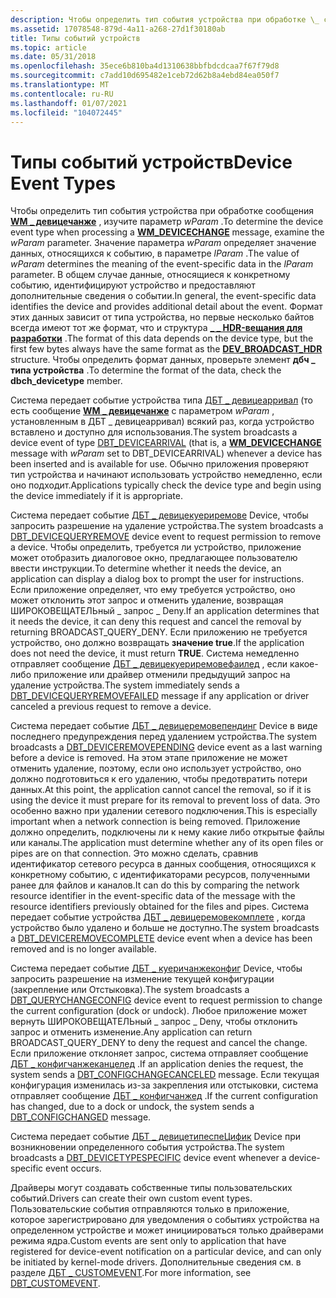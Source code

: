 ```yaml
---
description: Чтобы определить тип события устройства при обработке \_ сообщения WM девицечанже, изучите параметр wParam.
ms.assetid: 17078548-879d-4a11-a268-27d1f30180ab
title: Типы событий устройств
ms.topic: article
ms.date: 05/31/2018
ms.openlocfilehash: 35ece6b810ba4d1310638bbfbdcdcaa7f67f79d8
ms.sourcegitcommit: c7add10d695482e1ceb72d62b8a4ebd84ea050f7
ms.translationtype: MT
ms.contentlocale: ru-RU
ms.lasthandoff: 01/07/2021
ms.locfileid: "104072445"
---
```

# <a name="device-event-types"></a><span data-ttu-id="d2fbe-103">Типы событий устройств</span><span class="sxs-lookup"><span data-stu-id="d2fbe-103">Device Event Types</span></span>

<span data-ttu-id="d2fbe-104">Чтобы определить тип события устройства при обработке сообщения [**WM \_ девицечанже**](wm-devicechange.md) , изучите параметр *wParam* .</span><span class="sxs-lookup"><span data-stu-id="d2fbe-104">To determine the device event type when processing a [**WM\_DEVICECHANGE**](wm-devicechange.md) message, examine the *wParam* parameter.</span></span> <span data-ttu-id="d2fbe-105">Значение параметра *wParam* определяет значение данных, относящихся к событию, в параметре *lParam* .</span><span class="sxs-lookup"><span data-stu-id="d2fbe-105">The value of *wParam* determines the meaning of the event-specific data in the *lParam* parameter.</span></span> <span data-ttu-id="d2fbe-106">В общем случае данные, относящиеся к конкретному событию, идентифицируют устройство и предоставляют дополнительные сведения о событии.</span><span class="sxs-lookup"><span data-stu-id="d2fbe-106">In general, the event-specific data identifies the device and provides additional detail about the event.</span></span> <span data-ttu-id="d2fbe-107">Формат этих данных зависит от типа устройства, но первые несколько байтов всегда имеют тот же формат, что и структура [**\_ \_ HDR-вещания для разработки**](/windows/desktop/api/Dbt/ns-dbt-dev_broadcast_hdr) .</span><span class="sxs-lookup"><span data-stu-id="d2fbe-107">The format of this data depends on the device type, but the first few bytes always have the same format as the [**DEV\_BROADCAST\_HDR**](/windows/desktop/api/Dbt/ns-dbt-dev_broadcast_hdr) structure.</span></span> <span data-ttu-id="d2fbe-108">Чтобы определить формат данных, проверьте элемент **дбч \_ типа устройства** .</span><span class="sxs-lookup"><span data-stu-id="d2fbe-108">To determine the format of the data, check the **dbch\_devicetype** member.</span></span>

<span data-ttu-id="d2fbe-109">Система передает событие устройства типа [ДБТ \_ девицеарривал](dbt-devicearrival.md) (то есть сообщение [**WM \_ девицечанже**](wm-devicechange.md) с параметром *wParam* , установленным в ДБТ \_ девицеарривал) всякий раз, когда устройство вставлено и доступно для использования.</span><span class="sxs-lookup"><span data-stu-id="d2fbe-109">The system broadcasts a device event of type [DBT\_DEVICEARRIVAL](dbt-devicearrival.md) (that is, a [**WM\_DEVICECHANGE**](wm-devicechange.md) message with *wParam* set to DBT\_DEVICEARRIVAL) whenever a device has been inserted and is available for use.</span></span> <span data-ttu-id="d2fbe-110">Обычно приложения проверяют тип устройства и начинают использовать устройство немедленно, если оно подходит.</span><span class="sxs-lookup"><span data-stu-id="d2fbe-110">Applications typically check the device type and begin using the device immediately if it is appropriate.</span></span>

<span data-ttu-id="d2fbe-111">Система передает событие [ДБТ \_ девицекуериремове](dbt-devicequeryremove.md) Device, чтобы запросить разрешение на удаление устройства.</span><span class="sxs-lookup"><span data-stu-id="d2fbe-111">The system broadcasts a [DBT\_DEVICEQUERYREMOVE](dbt-devicequeryremove.md) device event to request permission to remove a device.</span></span> <span data-ttu-id="d2fbe-112">Чтобы определить, требуется ли устройство, приложение может отобразить диалоговое окно, предлагающее пользователю ввести инструкции.</span><span class="sxs-lookup"><span data-stu-id="d2fbe-112">To determine whether it needs the device, an application can display a dialog box to prompt the user for instructions.</span></span> <span data-ttu-id="d2fbe-113">Если приложение определяет, что ему требуется устройство, оно может отклонить этот запрос и отменить удаление, возвращая ШИРОКОВЕЩАТЕЛЬный \_ запрос \_ Deny.</span><span class="sxs-lookup"><span data-stu-id="d2fbe-113">If an application determines that it needs the device, it can deny this request and cancel the removal by returning BROADCAST\_QUERY\_DENY.</span></span> <span data-ttu-id="d2fbe-114">Если приложению не требуется устройство, оно должно возвращать **значение true**.</span><span class="sxs-lookup"><span data-stu-id="d2fbe-114">If the application does not need the device, it must return **TRUE**.</span></span> <span data-ttu-id="d2fbe-115">Система немедленно отправляет сообщение [ДБТ \_ девицекуериремовефаилед](dbt-devicequeryremovefailed.md) , если какое-либо приложение или драйвер отменили предыдущий запрос на удаление устройства.</span><span class="sxs-lookup"><span data-stu-id="d2fbe-115">The system immediately sends a [DBT\_DEVICEQUERYREMOVEFAILED](dbt-devicequeryremovefailed.md) message if any application or driver canceled a previous request to remove a device.</span></span>

<span data-ttu-id="d2fbe-116">Система передает событие [ДБТ \_ девицеремовепендинг](dbt-deviceremovepending.md) Device в виде последнего предупреждения перед удалением устройства.</span><span class="sxs-lookup"><span data-stu-id="d2fbe-116">The system broadcasts a [DBT\_DEVICEREMOVEPENDING](dbt-deviceremovepending.md) device event as a last warning before a device is removed.</span></span> <span data-ttu-id="d2fbe-117">На этом этапе приложение не может отменить удаление, поэтому, если оно использует устройство, оно должно подготовиться к его удалению, чтобы предотвратить потери данных.</span><span class="sxs-lookup"><span data-stu-id="d2fbe-117">At this point, the application cannot cancel the removal, so if it is using the device it must prepare for its removal to prevent loss of data.</span></span> <span data-ttu-id="d2fbe-118">Это особенно важно при удалении сетевого подключения.</span><span class="sxs-lookup"><span data-stu-id="d2fbe-118">This is especially important when a network connection is being removed.</span></span> <span data-ttu-id="d2fbe-119">Приложение должно определить, подключены ли к нему какие либо открытые файлы или каналы.</span><span class="sxs-lookup"><span data-stu-id="d2fbe-119">The application must determine whether any of its open files or pipes are on that connection.</span></span> <span data-ttu-id="d2fbe-120">Это можно сделать, сравнив идентификатор сетевого ресурса в данных сообщения, относящихся к конкретному событию, с идентификаторами ресурсов, полученными ранее для файлов и каналов.</span><span class="sxs-lookup"><span data-stu-id="d2fbe-120">It can do this by comparing the network resource identifier in the event-specific data of the message with the resource identifiers previously obtained for the files and pipes.</span></span> <span data-ttu-id="d2fbe-121">Система передает событие устройства [ДБТ \_ девицеремовекомплете](dbt-deviceremovecomplete.md) , когда устройство было удалено и больше не доступно.</span><span class="sxs-lookup"><span data-stu-id="d2fbe-121">The system broadcasts a [DBT\_DEVICEREMOVECOMPLETE](dbt-deviceremovecomplete.md) device event when a device has been removed and is no longer available.</span></span>

<span data-ttu-id="d2fbe-122">Система передает событие [ДБТ \_ куеричанжеконфиг](dbt-querychangeconfig.md) Device, чтобы запросить разрешение на изменение текущей конфигурации (закрепление или Отстыковка).</span><span class="sxs-lookup"><span data-stu-id="d2fbe-122">The system broadcasts a [DBT\_QUERYCHANGECONFIG](dbt-querychangeconfig.md) device event to request permission to change the current configuration (dock or undock).</span></span> <span data-ttu-id="d2fbe-123">Любое приложение может вернуть ШИРОКОВЕЩАТЕЛЬный \_ запрос \_ Deny, чтобы отклонить запрос и отменить изменение.</span><span class="sxs-lookup"><span data-stu-id="d2fbe-123">Any application can return BROADCAST\_QUERY\_DENY to deny the request and cancel the change.</span></span> <span data-ttu-id="d2fbe-124">Если приложение отклоняет запрос, система отправляет сообщение [ДБТ \_ конфигчанжеканцелед](dbt-configchangecanceled.md) .</span><span class="sxs-lookup"><span data-stu-id="d2fbe-124">If an application denies the request, the system sends a [DBT\_CONFIGCHANGECANCELED](dbt-configchangecanceled.md) message.</span></span> <span data-ttu-id="d2fbe-125">Если текущая конфигурация изменилась из-за закрепления или отстыковки, система отправляет сообщение [ДБТ \_ конфигчанжед](dbt-configchanged.md) .</span><span class="sxs-lookup"><span data-stu-id="d2fbe-125">If the current configuration has changed, due to a dock or undock, the system sends a [DBT\_CONFIGCHANGED](dbt-configchanged.md) message.</span></span>

<span data-ttu-id="d2fbe-126">Система передает событие [ДБТ \_ девицетипеспеЦифик](dbt-devicetypespecific.md) Device при возникновении определенного события устройства.</span><span class="sxs-lookup"><span data-stu-id="d2fbe-126">The system broadcasts a [DBT\_DEVICETYPESPECIFIC](dbt-devicetypespecific.md) device event whenever a device-specific event occurs.</span></span>

<span data-ttu-id="d2fbe-127">Драйверы могут создавать собственные типы пользовательских событий.</span><span class="sxs-lookup"><span data-stu-id="d2fbe-127">Drivers can create their own custom event types.</span></span> <span data-ttu-id="d2fbe-128">Пользовательские события отправляются только в приложение, которое зарегистрировано для уведомления о событиях устройства на определенном устройстве и может инициироваться только драйверами режима ядра.</span><span class="sxs-lookup"><span data-stu-id="d2fbe-128">Custom events are sent only to application that have registered for device-event notification on a particular device, and can only be initiated by kernel-mode drivers.</span></span> <span data-ttu-id="d2fbe-129">Дополнительные сведения см. в разделе [ДБТ \_ CUSTOMEVENT](dbt-customevent.md).</span><span class="sxs-lookup"><span data-stu-id="d2fbe-129">For more information, see [DBT\_CUSTOMEVENT](dbt-customevent.md).</span></span>

 

 



